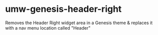 # umw-genesis-header-right
Removes the Header Right widget area in a Genesis theme &amp; replaces it with a nav menu location called "Header"
